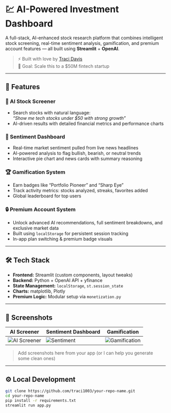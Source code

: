 # 💹 AI-Powered Investment Dashboard

A full-stack, AI-enhanced stock research platform that combines intelligent stock screening, real-time sentiment analysis, gamification, and premium account features — all built using **Streamlit** + **OpenAI**.

> ⚡ Built with love by [Traci Davis](https://www.linkedin.com/in/traci-davis-23502235a/)  
> 💸 Goal: Scale this to a $50M fintech startup

---

## 🚀 Features

### 🤖 AI Stock Screener
- Search stocks with natural language:  
  _“Show me tech stocks under $50 with strong growth”_
- AI-driven results with detailed financial metrics and performance charts

### 🧠 Sentiment Dashboard
- Real-time market sentiment pulled from live news headlines
- AI-powered analysis to flag bullish, bearish, or neutral trends
- Interactive pie chart and news cards with summary reasoning

### 🏆 Gamification System
- Earn badges like “Portfolio Pioneer” and “Sharp Eye”
- Track activity metrics: stocks analyzed, streaks, favorites added
- Global leaderboard for top users

### 🔒 Premium Account System
- Unlock advanced AI recommendations, full sentiment breakdowns, and exclusive market data
- Built using `localStorage` for persistent session tracking
- In-app plan switching & premium badge visuals

---

## 🛠 Tech Stack

- **Frontend:** Streamlit (custom components, layout tweaks)
- **Backend:** Python + OpenAI API + yfinance
- **State Management:** `localStorage`, `st.session_state`
- **Charts:** matplotlib, Plotly
- **Premium Logic:** Modular setup via `monetization.py`

---

## 📸 Screenshots

| AI Screener | Sentiment Dashboard | Gamification |
|-------------|---------------------|---------------|
| ![AI Screener](link-to-screenshot) | ![Sentiment](link-to-screenshot) | ![Gamification](link-to-screenshot) |

> Add screenshots here from your app (or I can help you generate some clean ones)

---

## ⚙️ Local Development

```bash
git clone https://github.com/traci1003/your-repo-name.git
cd your-repo-name
pip install -r requirements.txt
streamlit run app.py
